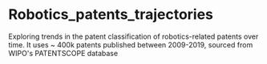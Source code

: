 # Robotics_patents_trajectories
Exploring trends in the patent classification of robotics-related patents over time. It uses ~ 400k patents published between 2009-2019, sourced from WIPO's PATENTSCOPE database
